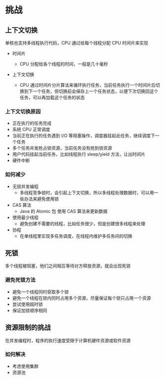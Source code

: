 # 挑战

## 上下文切换

单核也支持多线程执行代码，CPU 通过给每个线程分配 CPU 时间片来实现

* 时间片
  * CPU 分配给各个线程的时间，一般是几十毫秒

* 上下文切换
  * CPU 通过时间片分片算法来循环执行任务，当前任务执行一个时间片后切换到下一个任务，但切换前会保存上一个任务状态，以便下次切换回这个任务，可以再加载这个任务的状态

### 上下文切换原因

* 正在执行的任务完成
* 系统 CPU 正常调度
* 当前正在执行的任务遇到 I/O 等阻塞操作，调度器挂起此任务，继续调度下一个任务
* 多个任务并发抢占锁资源，当前任务没有抢到锁资源
* 用户代码挂起当前任务，比如线程执行 sleep/yield 方法，让出时间片
* 硬件中断

### 如何减少

* 无锁并发编程
  * 多线程竞争锁时，会引起上下文切换，所以多线程处理数据时，可以用一些办法来避免使用锁
* CAS 算法
  * Java 的 Atomic 包 使用 CAS 算法来更新数据
* 使用最少线程
  * 避免创建不需要的线程，比如任务很少，但是创建很多线程来处理
* 协程
  * 在单线程里实现多任务调度，在线程内维护多任务间的切换



## 死锁

多个线程被阻塞，他们之间相互等待对方释放资源，就会出现死锁

### 避免死锁方法

* 避免一个线程同时获取多个锁
* 避免一个线程在锁内同时占用多个资源，尽量保证每个锁只占用一个资源
* 尝试使用超时锁
* 保证加锁顺序相同



## 资源限制的挑战

在并发编程时，程序的执行速度受限于计算机硬件资源或软件资源

### 如何解决

* 考虑使用集群
* 资源池